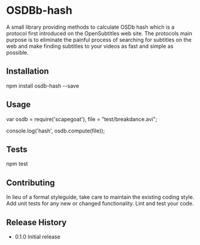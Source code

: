 OSDBb-hash
=========

A small library providing methods to calculate OSDb hash which is a protocol first introduced on the ​OpenSubtitles web site. 
The protocols main purpose is to eliminate the painful process of searching for subtitles on the web and make finding subtitles to your videos as fast and simple as possible.

## Installation

  npm install osdb-hash --save

## Usage

  var osdb = require('scapegoat'),
      file = "test/breakdance.avi";

  console.log('hash', osdb.compute(file));

## Tests

  npm test

## Contributing

In lieu of a formal styleguide, take care to maintain the existing coding style.
Add unit tests for any new or changed functionality. Lint and test your code.

## Release History

* 0.1.0 Initial release
